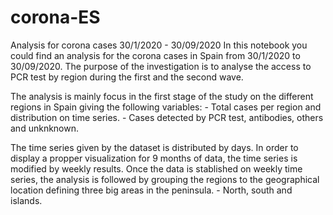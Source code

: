 # corona-ES
Analysis for corona cases 30/1/2020 - 30/09/2020
In this notebook you could find an analysis for the corona cases in Spain from 30/1/2020 to 30/09/2020. The purpose of the investigation is to analyse the access to PCR test by 
region during the first and the second wave.
 
 The analysis is mainly focus in the first stage of the study on the different regions in Spain giving the following variables:
    - Total cases per region and distribution on time series.
    - Cases detected by PCR test, antibodies, others and unknknown.

The time series given by the dataset is distributed by days. In order to display a propper visualization for 9 months of data, the time series is modified by weekly results.
Once the data is stablished on weekly time series, the analysis is followed by grouping the regions to the geographical location defining three big areas in the peninsula.
    - North, south and islands.

